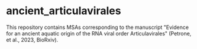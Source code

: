# ancient_articulavirales

This repository contains MSAs corresponding to the manuscript "Evidence for an ancient aquatic origin of the RNA viral order Articulavirales" (Petrone, et al., 2023, BioRxiv).
